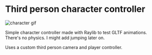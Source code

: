 # Third person character controller
![character gif](https://user-images.githubusercontent.com/60740181/210362255-6dd26f39-cb90-4058-affa-b3d705e1e0ba.gif)

Simple character controller made with Raylib to test GLTF animations.
There's no physics. I might add jumping later on.


Uses a custom third person camera and player controller.
